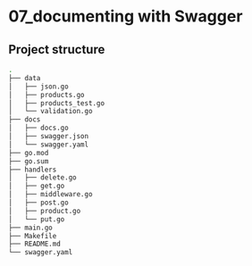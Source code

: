 # 07_documenting with Swagger

## Project structure

```sh
.
├── data
│   ├── json.go
│   ├── products.go
│   ├── products_test.go
│   └── validation.go
├── docs
│   ├── docs.go
│   ├── swagger.json
│   └── swagger.yaml
├── go.mod
├── go.sum
├── handlers
│   ├── delete.go
│   ├── get.go
│   ├── middleware.go
│   ├── post.go
│   ├── product.go
│   └── put.go
├── main.go
├── Makefile
├── README.md
└── swagger.yaml
```
